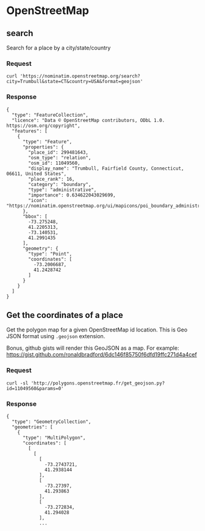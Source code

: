 # OpenStreetMap

## search

Search for a place by a city/state/country

### Request

    curl 'https://nominatim.openstreetmap.org/search?city=Trumbull&state=CT&country=USA&format=geojson'
### Response

    {
      "type": "FeatureCollection",
      "licence": "Data © OpenStreetMap contributors, ODbL 1.0. https://osm.org/copyright",
      "features": [
        {
          "type": "Feature",
          "properties": {
            "place_id": 299481643,
            "osm_type": "relation",
            "osm_id": 11049560,
            "display_name": "Trumbull, Fairfield County, Connecticut, 06611, United States",
            "place_rank": 16,
            "category": "boundary",
            "type": "administrative",
            "importance": 0.634622043029699,
            "icon": "https://nominatim.openstreetmap.org/ui/mapicons/poi_boundary_administrative.p.20.png"
          },
          "bbox": [
            -73.275248,
            41.2205313,
            -73.140531,
            41.2991435
          ],
          "geometry": {
            "type": "Point",
            "coordinates": [
              -73.2006687,
              41.2428742
            ]
          }
        }
      ]
    }

## Get the coordinates of a place

Get the polygon map for a given OpenStreetMap id location. This is Geo JSON format using `.geojson` extension.

Bonus, github gists will render this GeoJSON as a map. For example:  https://gist.github.com/ronaldbradford/6dc146f85750f6dfd19ffc271d4a4cef

### Request

    curl -sl 'http://polygons.openstreetmap.fr/get_geojson.py?id=11049560&params=0'

### Response

    {
      "type": "GeometryCollection",
      "geometries": [
        {
          "type": "MultiPolygon",
          "coordinates": [
            [
              [
                [
                  -73.2743721,
                  41.2938144
                ],
                [
                  -73.27397,
                  41.293863
                ],
                [
                  -73.272834,
                  41.294028
                ],
                ...
